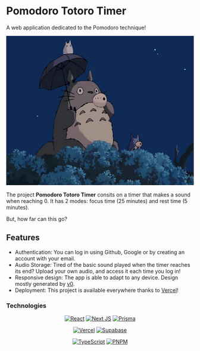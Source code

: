 # Pomodoro Totoro Timer

A web application dedicated to the Pomodoro technique!

<img src="public/totoro.jpg" alt="Image" width="Totoro image" height="400">

The project **Pomodoro Totoro Timer** consits on a timer that makes a sound when reaching 0. It has 2 modes: focus time (25 minutes) and rest time (5 minutes).

But, how far can this go?

## Features

- Authentication: You can log in using Github, Google or by creating an account with your email.
- Audio Storage: Tired of the basic sound played when the timer reaches its end? Upload your own audio, and access it each time you log in!
- Responsive design: The app is able to adapt to any device. Design mostly generated by [v0](https://v0.dev).
- Deployment: This project is available everywhere thanks to [Vercel](https://vercel.com)!


### Technologies

<div align="center">
  
  [![React](https://img.shields.io/badge/react-%2320232a.svg?style=for-the-badge&logo=react&logoColor=%2361DAFB)](https://react.dev)
  [![Next JS](https://img.shields.io/badge/Next-black?style=for-the-badge&logo=next.js&logoColor=white)](https://nextjs.org)
  [![Prisma](https://img.shields.io/badge/Prisma-3982CE?style=for-the-badge&logo=Prisma&logoColor=white)](https://www.prisma.io)
  
  [![Vercel](https://img.shields.io/badge/vercel-%23000000.svg?style=for-the-badge&logo=vercel&logoColor=white)](https://vercel.com)
  [![Supabase](https://img.shields.io/badge/Supabase-3ECF8E?style=for-the-badge&logo=supabase&logoColor=white)](https://supabase.com)
  
  [![TypeScript](https://img.shields.io/badge/typescript-%23007ACC.svg?style=for-the-badge&logo=typescript&logoColor=white)](https://www.typescriptlang.org)
  [![PNPM](https://img.shields.io/badge/pnpm-%234a4a4a.svg?style=for-the-badge&logo=pnpm&logoColor=f69220)](https://pnpm.io/es/)
  
</div>


